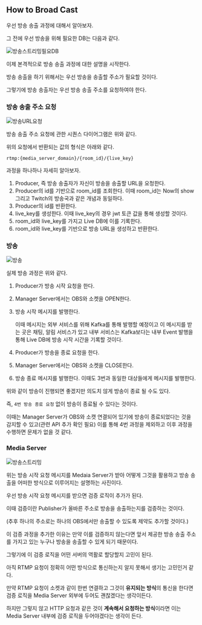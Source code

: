 ## How to Broad Cast

우선 방송 송출 과정에 대해서 알아보자.

그 전에 우선 방송을 위해 필요한 DB는 다음과 같다.

![방송스트리밍필요DB](https://user-images.githubusercontent.com/102807742/211821187-c95a842a-9823-4857-ac11-47a496ba0f5c.png)



이제 본격적으로 방송 송출 과정에 대한 설명을 시작한다.

방송 송출을 하기 위해서는 우선 방송을 송출할 주소가 필요할 것이다.

그렇기에 방송 송출자는 우선 방송 송출 주소를 요청하여야 한다.



### 방송 송출 주소 요청

![방송URL요청](https://user-images.githubusercontent.com/102807742/211802982-fc265cb3-7a67-4a12-964d-48cc38406ac0.png)

방송 송출 주소 요청에 관한 시퀀스 다이어그램은 위와 같다.

위의 요청에서 반환되는 값의 형식은 아래와 같다.

`rtmp:{media_server_domain}/{room_id}/{live_key}`

과정을 하나하나 자세히 알아보자.

1. Producer, 즉 방송 송출자가 자신이 방송을 송출할 URL을 요청한다.
2. Producer의 id를 기반으로 room_id를 조회한다. 이때 room_id는 Now의 show 그리고 Twitch의 방송국과 같은 개념과 동일하다.
3. Producer의 id를 반환한다.
4. live_key를 생성한다. 이때 live_key의 경우 jwt 토큰 값을 통해 생성할 것이다.
5. room_id와 live_key를 가지고 Live DB에 이를 기록한다.
6. room_id와 live_key를 기반으로 방송 URL을 생성하고 반환한다.



### 방송

![방송](https://user-images.githubusercontent.com/102807742/211807504-e5a5ea33-9503-456f-a7c3-28d8e201fa6f.png)

실제 방송 과정은 위와 같다.

1. Producer가 방송 시작 요청을 한다.

2. Manager Server에서는 OBS와 소켓을 OPEN한다.

3. 방송 시작 메시지를 발행한다. 

   이때 메시지는 외부 서비스를 위해 Kafka를 통해 발행할 예정이고 이 메시지를 받는 곳은  채팅, 알림 서비스가 있고 내부 서비스는 Kafka보다는 내부 Event 발행을 통해 Live DB에 방송 시작 시간을 기록할 것이다.

4. Producer가 방송을 종료 요청을 한다.

5. Manager Server에서는 OBS와 소켓을 CLOSE한다.

6. 방송 종료 메시지를 발행한다. 이때도 3번과 동일한 대상들에게 메시지를 발행한다.

위와 같이 방송이 진행되면 좋겠지만 의도치 않게 방송이 종료 될 수도 있다.

즉, `4번 방송 종료 요청`  없이 방송이 종료될 수 있다는 것이다.

이때는 Manager Server가 OBS와 소캣 연결되어 있기에 방송이 종료되었다는 것을 감지할 수 있고(관련 API 추가 확인 필요) 이를 통해 4번 과정을 제외하고 이후 과정을 수행하면 문제가 없을 것 같다.



### Media Server

![방송스트리밍](https://user-images.githubusercontent.com/102807742/211817502-425bd40f-30fc-4971-a316-6446ddb0f53b.png)

위는 방송 시작 요청 메시지를 Medaia Server가 받아 어떻게 그것을 활용하고 방송 송출을 어떠한 방식으로 이루어지는 설명하는 사진이다.

우선 방송 시작 요청 메시지를 받으면 검증 로직이 추가가 된다.

이때 검증이란 Publisher가 올바른 주소로 방송을 송출하는지를 검증하는 것이다. 

(추후 하나의 주소로는 하나의 OBS에서만 송출할 수 있도록 제약도 추가할 것이다.)

이 검증 과정을 추가한 이유는 만약 이를 검증하지 않는다면 앞서 제공한 방송 송출 주소를 가지고 있는 누구나 방송을 송출할 수 있게 되기 때문이다.

그렇기에 이 검증 로직을 어떤 서버의 역활로 할당할지 고민이 된다.

아직 RTMP 요청이 정확히 어떤 방식으로 통신하는지 알지 못해서 생기는 고민인거 같다.

만약 RTMP 요청이 소켓과 같이 한번 연결하고 그것이 **유지되는 방식**의 통신을 한다면 검증 로직을 Media Server 외부에 두어도 괜찮겠다는 생각이든다.

하지만 그렇지 않고 HTTP 요청과 같은 것이 **계속해서 요청하는 방식**이라면 이는 Media Server 내부에 검증 로직을 두어야겠다는 생각이 든다.



